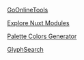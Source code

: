 [GoOnlineTools](https://goonlinetools.com)


[Explore Nuxt Modules](https://modules.nuxtjs.org)


[Palette Colors Generator](https://colorgen.dev)


[GlyphSearch](https://glyphsearch.com)
